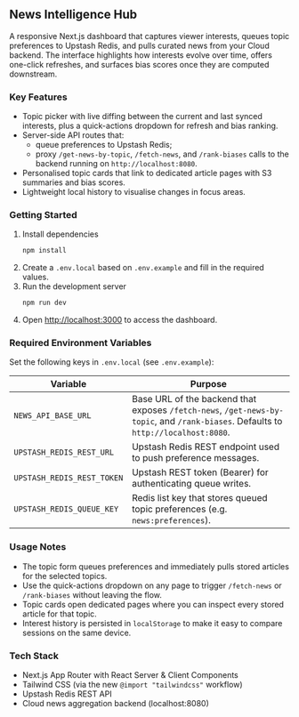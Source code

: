 ## News Intelligence Hub

A responsive Next.js dashboard that captures viewer interests, queues topic preferences to Upstash Redis, and pulls curated news from your Cloud backend. The interface highlights how interests evolve over time, offers one-click refreshes, and surfaces bias scores once they are computed downstream.

### Key Features
- Topic picker with live diffing between the current and last synced interests, plus a quick-actions dropdown for refresh and bias ranking.
- Server-side API routes that:
  - queue preferences to Upstash Redis;
  - proxy `/get-news-by-topic`, `/fetch-news`, and `/rank-biases` calls to the backend running on `http://localhost:8080`.
- Personalised topic cards that link to dedicated article pages with S3 summaries and bias scores.
- Lightweight local history to visualise changes in focus areas.

### Getting Started
1. Install dependencies
   ```bash
   npm install
   ```
2. Create a `.env.local` based on `.env.example` and fill in the required values.
3. Run the development server
   ```bash
   npm run dev
   ```
4. Open [http://localhost:3000](http://localhost:3000) to access the dashboard.

### Required Environment Variables
Set the following keys in `.env.local` (see `.env.example`):

| Variable | Purpose |
| --- | --- |
| `NEWS_API_BASE_URL` | Base URL of the backend that exposes `/fetch-news`, `/get-news-by-topic`, and `/rank-biases`. Defaults to `http://localhost:8080`. |
| `UPSTASH_REDIS_REST_URL` | Upstash Redis REST endpoint used to push preference messages. |
| `UPSTASH_REDIS_REST_TOKEN` | Upstash REST token (Bearer) for authenticating queue writes. |
| `UPSTASH_REDIS_QUEUE_KEY` | Redis list key that stores queued topic preferences (e.g. `news:preferences`). |

### Usage Notes
- The topic form queues preferences and immediately pulls stored articles for the selected topics.
- Use the quick-actions dropdown on any page to trigger `/fetch-news` or `/rank-biases` without leaving the flow.
- Topic cards open dedicated pages where you can inspect every stored article for that topic.
- Interest history is persisted in `localStorage` to make it easy to compare sessions on the same device.

### Tech Stack
- Next.js App Router with React Server & Client Components
- Tailwind CSS (via the new `@import "tailwindcss"` workflow)
- Upstash Redis REST API
- Cloud news aggregation backend (localhost:8080)
